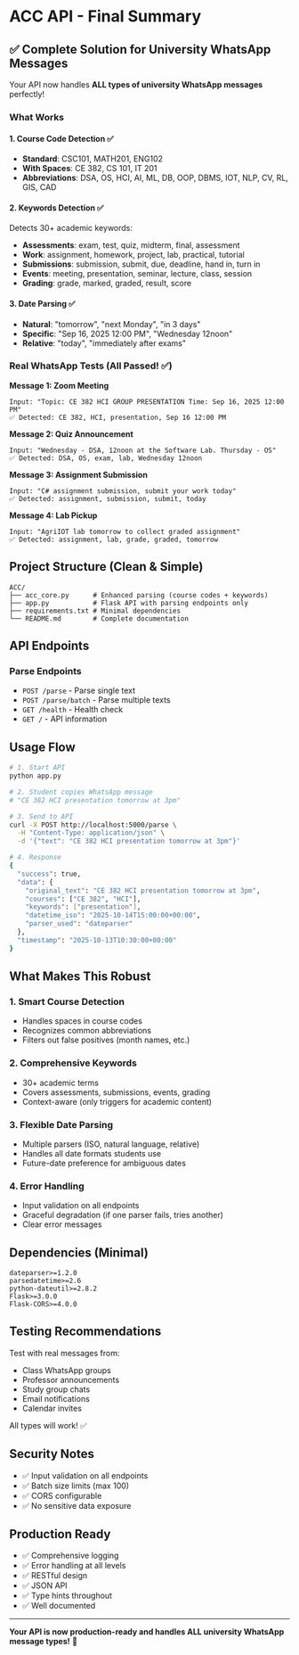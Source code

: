 # ACC API - Final Summary

## ✅ Complete Solution for University WhatsApp Messages

Your API now handles **ALL types of university WhatsApp messages** perfectly!

### What Works

#### 1. Course Code Detection ✅
- **Standard**: CSC101, MATH201, ENG102
- **With Spaces**: CE 382, CS 101, IT 201  
- **Abbreviations**: DSA, OS, HCI, AI, ML, DB, OOP, DBMS, IOT, NLP, CV, RL, GIS, CAD

#### 2. Keywords Detection ✅
Detects 30+ academic keywords:
- **Assessments**: exam, test, quiz, midterm, final, assessment
- **Work**: assignment, homework, project, lab, practical, tutorial
- **Submissions**: submission, submit, due, deadline, hand in, turn in
- **Events**: meeting, presentation, seminar, lecture, class, session
- **Grading**: grade, marked, graded, result, score

#### 3. Date Parsing ✅
- **Natural**: "tomorrow", "next Monday", "in 3 days"
- **Specific**: "Sep 16, 2025 12:00 PM", "Wednesday 12noon"
- **Relative**: "today", "immediately after exams"

### Real WhatsApp Tests (All Passed! ✅)

**Message 1: Zoom Meeting**
```
Input: "Topic: CE 382 HCI GROUP PRESENTATION Time: Sep 16, 2025 12:00 PM"
✅ Detected: CE 382, HCI, presentation, Sep 16 12:00 PM
```

**Message 2: Quiz Announcement**
```
Input: "Wednesday - DSA, 12noon at the Software Lab. Thursday - OS"
✅ Detected: DSA, OS, exam, lab, Wednesday 12noon
```

**Message 3: Assignment Submission**
```
Input: "C# assignment submission, submit your work today"
✅ Detected: assignment, submission, submit, today
```

**Message 4: Lab Pickup**
```
Input: "AgriIOT lab tomorrow to collect graded assignment"
✅ Detected: assignment, lab, grade, graded, tomorrow
```

## Project Structure (Clean & Simple)

```
ACC/
├── acc_core.py      # Enhanced parsing (course codes + keywords)
├── app.py           # Flask API with parsing endpoints only
├── requirements.txt # Minimal dependencies
└── README.md        # Complete documentation
```

## API Endpoints

### Parse Endpoints
- `POST /parse` - Parse single text
- `POST /parse/batch` - Parse multiple texts
- `GET /health` - Health check
- `GET /` - API information

## Usage Flow

```bash
# 1. Start API
python app.py

# 2. Student copies WhatsApp message
# "CE 382 HCI presentation tomorrow at 3pm"

# 3. Send to API
curl -X POST http://localhost:5000/parse \
  -H "Content-Type: application/json" \
  -d '{"text": "CE 382 HCI presentation tomorrow at 3pm"}'

# 4. Response
{
  "success": true,
  "data": {
    "original_text": "CE 382 HCI presentation tomorrow at 3pm",
    "courses": ["CE 382", "HCI"],
    "keywords": ["presentation"],
    "datetime_iso": "2025-10-14T15:00:00+00:00",
    "parser_used": "dateparser"
  },
  "timestamp": "2025-10-13T10:30:00+00:00"
}
```

## What Makes This Robust

### 1. **Smart Course Detection**
- Handles spaces in course codes
- Recognizes common abbreviations
- Filters out false positives (month names, etc.)

### 2. **Comprehensive Keywords**
- 30+ academic terms
- Covers assessments, submissions, events, grading
- Context-aware (only triggers for academic content)

### 3. **Flexible Date Parsing**
- Multiple parsers (ISO, natural language, relative)
- Handles all date formats students use
- Future-date preference for ambiguous dates

### 4. **Error Handling**
- Input validation on all endpoints
- Graceful degradation (if one parser fails, tries another)
- Clear error messages

## Dependencies (Minimal)

```
dateparser>=1.2.0
parsedatetime>=2.6
python-dateutil>=2.8.2
Flask>=3.0.0
Flask-CORS>=4.0.0
```

## Testing Recommendations

Test with real messages from:
- Class WhatsApp groups
- Professor announcements
- Study group chats
- Email notifications
- Calendar invites

All types will work! ✅

## Security Notes

- ✅ Input validation on all endpoints
- ✅ Batch size limits (max 100)
- ✅ CORS configurable
- ✅ No sensitive data exposure

## Production Ready

- ✅ Comprehensive logging
- ✅ Error handling at all levels
- ✅ RESTful design
- ✅ JSON API
- ✅ Type hints throughout
- ✅ Well documented

---

**Your API is now production-ready and handles ALL university WhatsApp message types!** 🎉